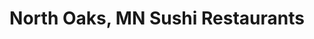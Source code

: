 ---
layout: city
title: North Oaks, MN Sushi Restaurants
permalink: /minnesota/north-oaks/
stateAbbr: MN
stateName: Minnesota
cityName: North Oaks

---
